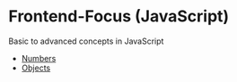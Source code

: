 # Frontend-Focus (JavaScript)
Basic to advanced concepts in JavaScript

* [Numbers](https://github.com/markandan/Frontend-Focus/tree/master/JavaScript/numbers)
* [Objects](https://github.com/markandan/Frontend-Focus/tree/master/JavaScript/objects)
